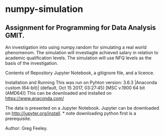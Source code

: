 # numpy-simulation

## Assignment for Programming for Data Analysis GMIT.

An investigation into using numpy.random for simulating a real world phenomenom. The simulation will investiagte achieved salary in relation to academic qualification levels. The simulation will use NFQ levels as the basis of the investigation.

Contents of Repository Jupyter Notebook, a gitignore file, and a licence.

Installation and Running This was run on Pyhton version: 3.6.3 |Anaconda custom (64-bit)| (default, Oct 15 2017, 03:27:45) [MSC v.1900 64 bit (AMD64)] This can be downloaded and installed on https://www.anaconda.com/

The data is presented on a Jupyter Notebook. Jupyter can be downloaded on http://jupyter.org/install. * note downloading python first is a prerequisite.

Author: Greg Feeley.
